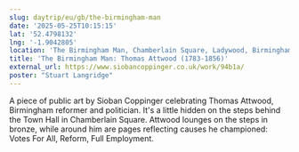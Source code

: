 ```yaml
---
slug: daytrip/eu/gb/the-birmingham-man
date: '2025-05-25T10:15:15'
lat: '52.4798132'
lng: '-1.9042805'
location: 'The Birmingham Man, Chamberlain Square, Ladywood, Birmingham, West Midlands, England, B3 3DQ, United Kingdom'
title: 'The Birmingham Man: Thomas Attwood (1783-1856)'
external_url: https://www.siobancoppinger.co.uk/work/94b1a/
poster: "Stuart Langridge"
---
```

A piece of public art by Sioban Coppinger celebrating Thomas Attwood, Birmingham reformer and politician. It's a little hidden on the steps behind the Town Hall in Chamberlain Square. Attwood lounges on the steps in bronze, while around him are pages reflecting causes he championed: Votes For All, Reform, Full Employment.
